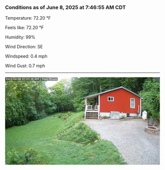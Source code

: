 ### Conditions as of June 8, 2025 at 7:46:55 AM CDT 

Temperature: 72.20 &deg;F

Feels like: 72.20 &deg;F

Humidity: 99%

Wind Direction: SE

Windspeed: 0.4 mph

Wind Gust: 0.7 mph

---

<img src="./images/latest.jpeg"/>


